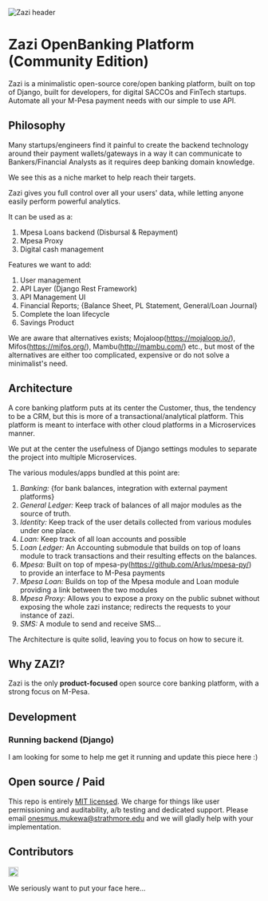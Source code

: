 ![Zazi header](https://zazi-assets.s3.us-east-1.amazonaws.com/zazi.png)

# Zazi OpenBanking Platform (Community Edition)

Zazi is a minimalistic open-source core/open banking platform, built on top of Django, built for developers, for digital SACCOs and FinTech startups. Automate all your M-Pesa payment needs with our simple to use API.

## Philosophy

Many startups/engineers find it painful to create the backend technology around their payment wallets/gateways in a way it can communicate to Bankers/Financial Analysts as it requires deep banking domain knowledge.

We see this as a niche market to help reach their targets.

Zazi gives you full control over all your users' data, while letting anyone easily perform powerful analytics.

It can be used as a:
1. Mpesa Loans backend (Disbursal & Repayment)
2. Mpesa Proxy
3. Digital cash management

Features we want to add:
1. User management
2. API Layer (Django Rest Framework)
2. API Management UI
3. Financial Reports; {Balance Sheet, PL Statement, General/Loan Journal}
4. Complete the loan lifecycle
5. Savings Product

We are aware that alternatives exists; Mojaloop(https://mojaloop.io/), Mifos(https://mifos.org/), Mambu(http://mambu.com/) etc., but most of the alternatives are either too complicated, expensive or do not solve a minimalist's need.

## Architecture

A core banking platform puts at its center the Customer, thus, the tendency to be a CRM, but this is more of a transactional/analytical platform. This platform is meant to interface with other cloud platforms in a Microservices manner.

We put at the center the usefulness of Django settings modules to separate the project into multiple Microservices. 

The various modules/apps bundled at this point are:
1. *Banking:* {for bank balances, integration with external payment platforms}
2. *General Ledger:* Keep track of balances of all major modules as the source of truth.
3. *Identity:* Keep track of the user details collected from various modules under one place.
4. *Loan:* Keep track of all loan accounts and possible
5. *Loan Ledger:* An Accounting submodule that builds on top of loans module to track transactions and their resulting effects on the balances.
6. *Mpesa:* Built on top of mpesa-py(https://github.com/Arlus/mpesa-py/) to provide an interface to M-Pesa payments
7. *Mpesa Loan:* Builds on top of the Mpesa module and Loan module providing a link between the two modules
8. *Mpesa Proxy:* Allows you to expose a proxy on the public subnet without exposing the whole zazi instance; redirects the requests to your instance of zazi.
9. *SMS:* A module to send and receive SMS...

The Architecture is quite solid, leaving you to focus on how to secure it.

## Why ZAZI?

Zazi is the only <strong>product-focused</strong> open source core banking platform, with a strong focus on M-Pesa.


## Development

### Running backend (Django)
I am looking for some to help me get it running and update this piece here :)

## Open source / Paid

This repo is entirely [MIT licensed](/LICENSE). We charge for things like user permissioning and auditability, a/b testing and dedicated support. Please email onesmus.mukewa@strathmore.edu and we will gladly help with your implementation.

## Contributors

[//]: contributor-faces
<a href="https://github.com/kanarelo"><img src="https://lh3.googleusercontent.com/-dBP-MEEYWBo/AAAAAAAAAAI/AAAAAAAAAAA/BNaDPKkcWow/s72-c-k/photo.jpg" title="kanarelo" width="20" height="20"></a>

We seriously want to put your face here...